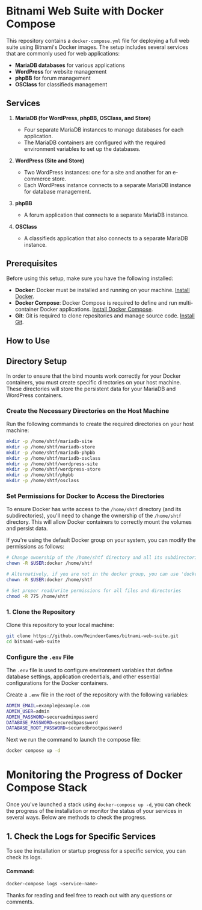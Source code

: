 # Bitnami Web Suite with Docker Compose

This repository contains a `docker-compose.yml` file for deploying a full web suite using Bitnami's Docker images. The setup includes several services that are commonly used for web applications:

- **MariaDB databases** for various applications
- **WordPress** for website management
- **phpBB** for forum management
- **OSClass** for classifieds management

## Services

1. **MariaDB (for WordPress, phpBB, OSClass, and Store)**
   - Four separate MariaDB instances to manage databases for each application.
   - The MariaDB containers are configured with the required environment variables to set up the databases.

2. **WordPress (Site and Store)**
   - Two WordPress instances: one for a site and another for an e-commerce store.
   - Each WordPress instance connects to a separate MariaDB instance for database management.

3. **phpBB**
   - A forum application that connects to a separate MariaDB instance.

4. **OSClass**
   - A classifieds application that also connects to a separate MariaDB instance.

## Prerequisites

Before using this setup, make sure you have the following installed:

- **Docker**: Docker must be installed and running on your machine. [Install Docker](https://www.docker.com/get-started).
- **Docker Compose**: Docker Compose is required to define and run multi-container Docker applications. [Install Docker Compose](https://docs.docker.com/compose/install/).
- **Git**: Git is required to clone repositories and manage source code. [Install Git](https://git-scm.com/book/en/v2/Getting-Started-Installing-Git).

## How to Use

## Directory Setup

In order to ensure that the bind mounts work correctly for your Docker containers, you must create specific directories on your host machine. These directories will store the persistent data for your MariaDB and WordPress containers.

### Create the Necessary Directories on the Host Machine

Run the following commands to create the required directories on your host machine:

```bash
mkdir -p /home/shtf/mariadb-site
mkdir -p /home/shtf/mariadb-store
mkdir -p /home/shtf/mariadb-phpbb
mkdir -p /home/shtf/mariadb-osclass
mkdir -p /home/shtf/wordpress-site
mkdir -p /home/shtf/wordpress-store
mkdir -p /home/shtf/phpbb
mkdir -p /home/shtf/osclass
```
### Set Permissions for Docker to Access the Directories

To ensure Docker has write access to the `/home/shtf` directory (and its subdirectories), you'll need to change the ownership of the `/home/shtf` directory. This will allow Docker containers to correctly mount the volumes and persist data.

If you're using the default Docker group on your system, you can modify the permissions as follows:

```bash
# Change ownership of the /home/shtf directory and all its subdirectories
chown -R $USER:docker /home/shtf

# Alternatively, if you are not in the docker group, you can use 'docker' as the group name directly
chown -R $USER:docker /home/shtf

# Set proper read/write permissions for all files and directories
chmod -R 775 /home/shtf
```

### 1. Clone the Repository

Clone this repository to your local machine:

```bash
git clone https://github.com/ReindeerGames/bitnami-web-suite.git
cd bitnami-web-suite
```

### Configure the `.env` File

The `.env` file is used to configure environment variables that define database settings, application credentials, and other essential configurations for the Docker containers.

Create a `.env` file in the root of the repository with the following variables:

```bash
ADMIN_EMAIL=example@example.com
ADMIN_USER=admin
ADMIN_PASSWORD=secureadminpassword
DATABASE_PASSWORD=securedbpassword
DATABASE_ROOT_PASSWORD=securedbrootpassword
```
Next we run the command to launch the compose file:

```bash
docker compose up -d
```

# Monitoring the Progress of Docker Compose Stack

Once you've launched a stack using `docker-compose up -d`, you can check the progress of the installation or monitor the status of your services in several ways. Below are methods to check the progress.

## 1. Check the Logs for Specific Services

To see the installation or startup progress for a specific service, you can check its logs.

#### Command:
```bash
docker-compose logs <service-name>
```

Thanks for reading and feel free to reach out with any questions or comments. 
